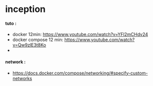 # inception


#### tuto :
  - docker 12min: https://www.youtube.com/watch?v=YFl2mCHdv24
  - docker compose 12 min: https://www.youtube.com/watch?v=Qw9zlE3t8Ko
  - 

#### network : 
  - https://docs.docker.com/compose/networking/#specify-custom-networks
